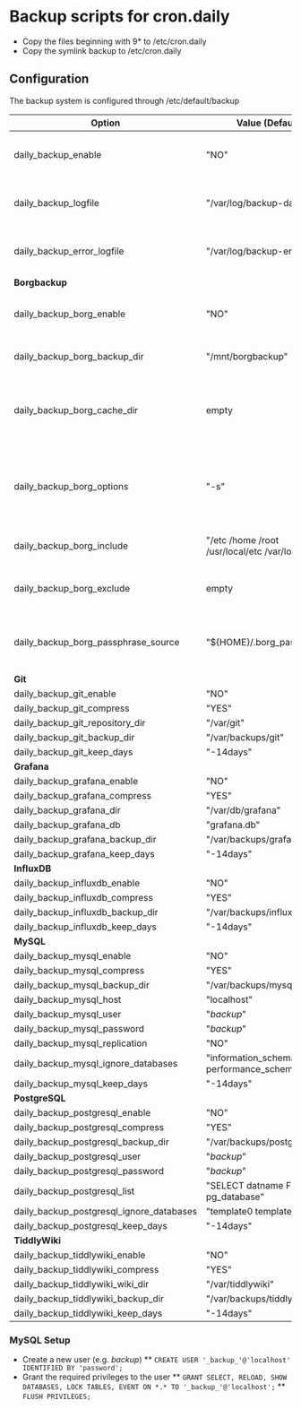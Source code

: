 
# Backup scripts for cron.daily

* Copy the files beginning with 9* to /etc/cron.daily
* Copy the symlink backup to /etc/cron.daily

## Configuration

The backup system is configured through /etc/default/backup

| Option | Value (Default) | Comment |
| --- | --- | --- |
| daily_backup_enable | "NO" | Activate the backup system with "YES" |
| daily_backup_logfile | "/var/log/backup-daily.log" | The logfile for the backup system |
| daily_backup_error_logfile | "/var/log/backup-error.log" | The error logfile for the backup system |
| **Borgbackup** |
| daily_backup_borg_enable | "NO" | Activate borg backup with "YES" |
| daily_backup_borg_backup_dir | "/mnt/borgbackup" | The borg repository's directory |
| daily_backup_borg_cache_dir | empty | Set to an existing directory to move borg backup's cache |
| daily_backup_borg_options | "-s" | borg backup command line options, e.g. "-v -p -s" |
| daily_backup_borg_include | "/etc /home /root /usr/local/etc /var/log" | Directories included in backup |
| daily_backup_borg_exclude | empty | Directories excluded from backup |
| daily_backup_borg_passphrase_source | "${HOME}/.borg_passphrase" | Path to the file with the passphrase for borg backup |
| **Git** |
| daily_backup_git_enable | "NO" | |
| daily_backup_git_compress | "YES" | |
| daily_backup_git_repository_dir | "/var/git" | |
| daily_backup_git_backup_dir | "/var/backups/git" | |
| daily_backup_git_keep_days | "-14days" | |
| **Grafana** |
| daily_backup_grafana_enable | "NO" | |
| daily_backup_grafana_compress | "YES" | |
| daily_backup_grafana_dir | "/var/db/grafana" | |
| daily_backup_grafana_db | "grafana.db" | |
| daily_backup_grafana_backup_dir | "/var/backups/grafana" | |
| daily_backup_grafana_keep_days | "-14days" | |
| **InfluxDB** |
| daily_backup_influxdb_enable | "NO" | |
| daily_backup_influxdb_compress | "YES" | |
| daily_backup_influxdb_backup_dir | "/var/backups/influxdb" | |
| daily_backup_influxdb_keep_days | "-14days" | |
| **MySQL** |
| daily_backup_mysql_enable | "NO" | |
| daily_backup_mysql_compress | "YES" | |
| daily_backup_mysql_backup_dir | "/var/backups/mysql" | |
| daily_backup_mysql_host | "localhost" | |
| daily_backup_mysql_user | "_backup_" | |
| daily_backup_mysql_password | "_backup_" | |
| daily_backup_mysql_replication | "NO" | |
| daily_backup_mysql_ignore_databases | "information_schema performance_schema sys" | |
| daily_backup_mysql_keep_days | "-14days" | |
| **PostgreSQL** |
| daily_backup_postgresql_enable | "NO" | |
| daily_backup_postgresql_compress | "YES" | |
| daily_backup_postgresql_backup_dir | "/var/backups/postgresql" | |
| daily_backup_postgresql_user | "_backup_" | |
| daily_backup_postgresql_password | "_backup_" | |
| daily_backup_postgresql_list | "SELECT datname FROM pg_database" | |
| daily_backup_postgresql_ignore_databases | "template0 template1" | |
| daily_backup_postgresql_keep_days | "-14days" | |
| **TiddlyWiki** |
| daily_backup_tiddlywiki_enable | "NO" | |
| daily_backup_tiddlywiki_compress | "YES" | |
| daily_backup_tiddlywiki_wiki_dir | "/var/tiddlywiki" | |
| daily_backup_tiddlywiki_backup_dir | "/var/backups/tiddlywiki" | |
| daily_backup_tiddlywiki_keep_days | "-14days" | |

### MySQL Setup

* Create a new user (e.g. _backup_)
** ```CREATE USER '_backup_'@'localhost' IDENTIFIED BY 'password';```
* Grant the required privileges to the user
** ```GRANT SELECT, RELOAD, SHOW DATABASES, LOCK TABLES, EVENT ON *.* TO '_backup_'@'localhost';```
** ```FLUSH PRIVILEGES;```
